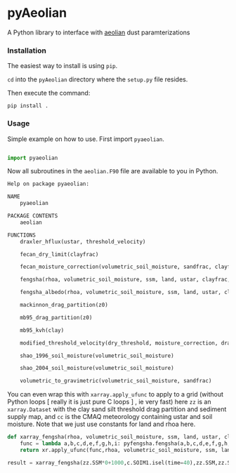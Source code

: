# pyAeolian

A Python library to interface with [aeolian](https://en.wikipedia.org/wiki/Aeolian_processes)
dust paramterizations

### Installation

The easiest way to install is using `pip`.

`cd` into the `pyAeolian` directory where the `setup.py` file resides.

Then execute the command:

```
pip install .
```

### Usage

Simple example on how to use.  First import `pyaeolian`.

```python

import pyaeolian

```

Now all subroutines in the `aeolian.F90` file are available to you in Python.

```python
Help on package pyaeolian:

NAME
    pyaeolian

PACKAGE CONTENTS
    aeolian

FUNCTIONS
    draxler_hflux(ustar, threshold_velocity)

    fecan_dry_limit(clayfrac)

    fecan_moisture_correction(volumetric_soil_moisture, sandfrac, clayfrac)

    fengsha(rhoa, volumetric_soil_moisture, ssm, land, ustar, clayfrac, sandfrac, drag_partition, dry_threshold)

    fengsha_albedo(rhoa, volumetric_soil_moisture, ssm, land, ustar, clayfrac, sandfrac, drag_partition, dry_threshold)

    mackinnon_drag_partition(z0)

    mb95_drag_partition(z0)

    mb95_kvh(clay)

    modified_threshold_velocity(dry_threshold, moisture_correction, drag_partition)

    shao_1996_soil_moisture(volumetric_soil_moisture)

    shao_2004_soil_moisture(volumetric_soil_moisture)

    volumetric_to_gravimetric(volumetric_soil_moisture, sandfrac)

```


You can even wrap this with `xarray.apply_ufunc` to apply to a grid (without Python loops [ really it is just pure C loops ] , ie very fast) here `zz` is an `xarray.Dataset` with the clay sand silt threshold drag partition and sediment supply map, and `cc` is the CMAQ meteorology containing ustar and soil moisture.  Note that we just use constants for land and rhoa here.

```python
def xarray_fengsha(rhoa, volumetric_soil_moisture, ssm, land, ustar, clayfrac, sandfrac, drag_partition, dry_threshold):
    func = lambda a,b,c,d,e,f,g,h,i: pyfengsha.fengsha(a,b,c,d,e,f,g,h,i)
    return xr.apply_ufunc(func,rhoa, volumetric_soil_moisture, ssm, land, ustar, clayfrac, sandfrac, drag_partition, dry_threshold,vectorize=True)

result = xarray_fengsha(zz.SSM*0+1000,c.SOIM1.isel(time=40),zz.SSM,zz.SSM*0+1,c.USTAR.isel(time=40),zz.CLAY_FRAC,zz.SAND_FRAC,zz.DRAG_PART,zz.UTHRES)

```
